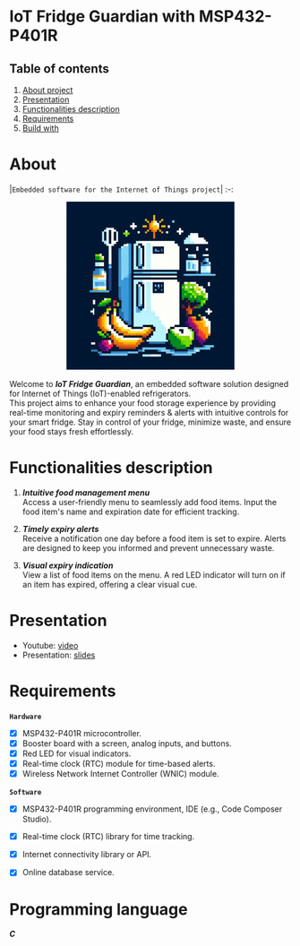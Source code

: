 # IoT Fridge Guardian with MSP432-P401R


## Table of contents
1. [About project](#about)
2. [Presentation](#presentation)
3. [Functionalities description](#functionalities-description)
4. [Requirements](#requirements)
5. [Build with](#programming-languages)


# About

|`Embedded software for the Internet of Things project`|
:-:

<div align="center">
  <a> <img src="/Images/fridgeLogo.jpg" width="300" height="300"> </a>
</div>

Welcome to ***IoT Fridge Guardian***, an embedded software solution designed for Internet of Things (IoT)-enabled refrigerators.  
This project aims to enhance your food storage experience by providing real-time monitoring and expiry reminders & alerts with intuitive controls for your smart fridge.
Stay in control of your fridge, minimize waste, and ensure your food stays fresh effortlessly.

# Functionalities description

1. ***Intuitive food management menu***  
Access a user-friendly menu to seamlessly add food items. Input the food item's name and expiration date for efficient tracking.

2. ***Timely expiry alerts***  
Receive a notification one day before a food item is set to expire. Alerts are designed to keep you informed and prevent unnecessary waste.

3. ***Visual expiry indication***  
View a list of food items on the menu. A red LED indicator will turn on if an item has expired, offering a clear visual cue.


# Presentation

- Youtube: [video](...link)
- Presentation: [slides](...link)


# Requirements

**`Hardware`**
- [X] MSP432-P401R microcontroller.
- [X] Booster board with a screen, analog inputs, and buttons.
- [X] Red LED for visual indicators.
- [X] Real-time clock (RTC) module for time-based alerts.
- [X] Wireless Network Internet Controller (WNIC) module.

**`Software`**
- [X] MSP432-P401R programming environment, IDE (e.g., Code Composer Studio).
- [X] Real-time clock (RTC) library for time tracking.
- [X] Internet connectivity library or API.
- [X] Online database service.


# Programming language

***C***
